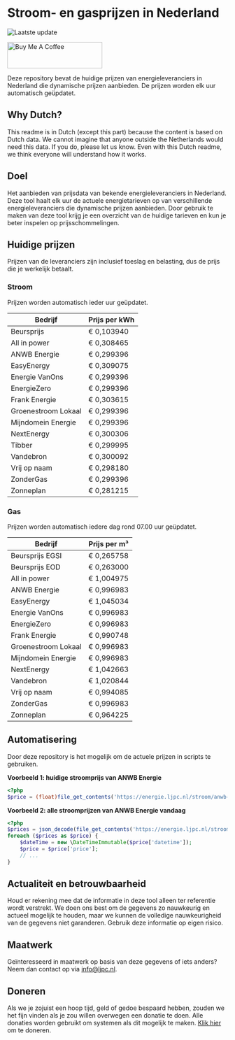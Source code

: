# Stroom- en gasprijzen in Nederland

![Laatste update](https://img.shields.io/badge/laatste%20update-2023--06--09%2008%3A00%20CET-brightgreen)

<a href="https://www.buymeacoffee.com/Lars-" target="_blank"><img src="https://cdn.buymeacoffee.com/buttons/v2/default-orange.png" alt="Buy Me A Coffee" height="60" style="height: 60px !important;width: 217px !important;" ></a>

Deze repository bevat de huidige prijzen van energieleveranciers in Nederland die dynamische prijzen aanbieden. De prijzen worden elk uur automatisch geüpdatet.

## Why Dutch?

This readme is in Dutch (except this part) because the content is based on Dutch data. We cannot imagine that anyone outside the Netherlands would need this data. If you do, please let us know. Even with this Dutch readme, we think
everyone will understand how it works.

## Doel

Het aanbieden van prijsdata van bekende energieleveranciers in Nederland. Deze tool haalt elk uur de actuele energietarieven op van verschillende energieleveranciers die dynamische prijzen aanbieden. Door gebruik te maken van deze tool
krijg je een overzicht van de huidige tarieven en kun je beter inspelen op prijsschommelingen.

## Huidige prijzen

Prijzen van de leveranciers zijn inclusief toeslag en belasting, dus de prijs die je werkelijk betaalt.

### Stroom

Prijzen worden automatisch ieder uur geüpdatet.

 Bedrijf | Prijs per kWh 
---------|---------------
Beursprijs | € 0,103940
All in power | € 0,308465
ANWB Energie | € 0,299396
EasyEnergy | € 0,309075
Energie VanOns | € 0,299396
EnergieZero | € 0,299396
Frank Energie | € 0,303615
Groenestroom Lokaal | € 0,299396
Mijndomein Energie | € 0,299396
NextEnergy | € 0,300306
Tibber | € 0,299995
Vandebron | € 0,300092
Vrij op naam | € 0,298180
ZonderGas | € 0,299396
Zonneplan | € 0,281215


### Gas

Prijzen worden automatisch iedere dag rond 07.00 uur geüpdatet.

 Bedrijf | Prijs per m³ 
---------|--------------
Beursprijs EGSI | € 0,265758
Beursprijs EOD | € 0,263000
All in power | € 1,004975
ANWB Energie | € 0,996983
EasyEnergy | € 1,045034
Energie VanOns | € 0,996983
EnergieZero | € 0,996983
Frank Energie | € 0,990748
Groenestroom Lokaal | € 0,996983
Mijndomein Energie | € 0,996983
NextEnergy | € 1,042663
Vandebron | € 1,020844
Vrij op naam | € 0,994085
ZonderGas | € 0,996983
Zonneplan | € 0,964225


## Automatisering

Door deze repository is het mogelijk om de actuele prijzen in scripts te gebruiken.

**Voorbeeld 1: huidige stroomprijs van ANWB Energie**

```php
<?php
$price = (float)file_get_contents('https://energie.ljpc.nl/stroom/anwb-energie-nu.txt');

```

**Voorbeeld 2: alle stroomprijzen van ANWB Energie vandaag**

```php
<?php
$prices = json_decode(file_get_contents('https://energie.ljpc.nl/stroom/all-in-power-vandaag.json'),true);
foreach ($prices as $price) {
    $dateTime = new \DateTimeImmutable($price['datetime']);
    $price = $price['price'];
    // ...
}
```

## Actualiteit en betrouwbaarheid

Houd er rekening mee dat de informatie in deze tool alleen ter referentie wordt verstrekt. We doen ons best om de gegevens zo nauwkeurig en actueel mogelijk te houden, maar we kunnen de volledige nauwkeurigheid van de gegevens niet
garanderen. Gebruik deze informatie op eigen risico.

## Maatwerk

Geïnteresseerd in maatwerk op basis van deze gegevens of iets anders? Neem dan contact op
via [info@ljpc.nl](mailto:info@ljpc.nl?subject=Energie%20prijzen).

## Doneren

Als we je zojuist een hoop tijd, geld of gedoe bespaard hebben, zouden we het fijn vinden als je zou willen overwegen een
donatie te doen. Alle donaties worden gebruikt om systemen als dit mogelijk te
maken. [Klik hier](https://www.buymeacoffee.com/Lars-) om te doneren.
